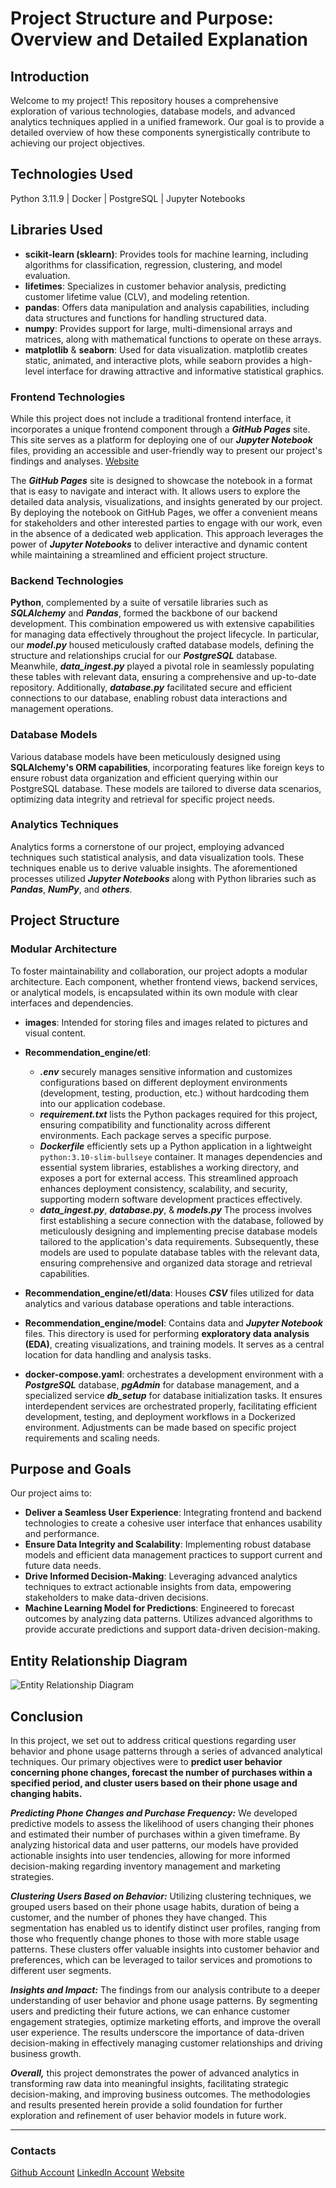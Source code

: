 

# Project Structure and Purpose: Overview and Detailed Explanation



## Introduction

Welcome to my project! This repository houses a comprehensive exploration of various technologies, database models, and advanced analytics techniques applied in a unified framework. Our goal is to provide a detailed overview of how these components synergistically contribute to achieving our project objectives.

## Technologies Used

Python 3.11.9 | Docker | PostgreSQL | Jupyter Notebooks

## Libraries Used

- **scikit-learn (sklearn)**: Provides tools for machine learning, including algorithms for classification, regression, clustering, and model evaluation.
- **lifetimes**: Specializes in customer behavior analysis, predicting customer lifetime value (CLV), and modeling retention. 
- **pandas**: Offers data manipulation and analysis capabilities, including data structures and functions for handling structured data.
- **numpy**: Provides support for large, multi-dimensional arrays and matrices, along with mathematical functions to operate on these arrays.
- **matplotlib** & **seaborn**: Used for data visualization. matplotlib creates static, animated, and interactive plots, while seaborn provides a high-level interface for drawing attractive and informative statistical graphics.


### Frontend Technologies

While this project does not include a traditional frontend interface, it incorporates a unique frontend component through a ***GitHub Pages*** site. This site serves as a platform for deploying one of our ***Jupyter Notebook*** files, providing an accessible and user-friendly way to present our project's findings and analyses. [Website](https://aleqyan666.github.io/internship.github.io/#/)

The ***GitHub Pages*** site is designed to showcase the notebook in a format that is easy to navigate and interact with. It allows users to explore the detailed data analysis, visualizations, and insights generated by our project. By deploying the notebook on GitHub Pages, we offer a convenient means for stakeholders and other interested parties to engage with our work, even in the absence of a dedicated web application.
This approach leverages the power of ***Jupyter Notebooks*** to deliver interactive and dynamic content while maintaining a streamlined and efficient project structure.

### Backend Technologies

**Python**, complemented by a suite of versatile libraries such as ***SQLAlchemy*** and ***Pandas***, formed the backbone of our backend development. This combination empowered us with extensive capabilities for managing data effectively throughout the project lifecycle. In particular, our ***model.py*** housed meticulously crafted database models, defining the structure and relationships crucial for our ***PostgreSQL*** database. Meanwhile, ***data_ingest.py*** played a pivotal role in seamlessly populating these tables with relevant data, ensuring a comprehensive and up-to-date repository. Additionally, ***database.py*** facilitated secure and efficient connections to our database, enabling robust data interactions and management operations.

### Database Models

Various database models have been meticulously designed using **SQLAlchemy's ORM capabilities**, incorporating features like foreign keys to ensure robust data organization and efficient querying within our PostgreSQL database. These models are tailored to diverse data scenarios, optimizing data integrity and retrieval for specific project needs.

### Analytics Techniques

Analytics forms a cornerstone of our project, employing advanced techniques such statistical analysis, and data visualization tools. These techniques enable us to derive valuable insights. The aforementioned processes utilized ***Jupyter Notebooks*** along with Python libraries such as ***Pandas***, ***NumPy***, and ***others***.

## Project Structure


### Modular Architecture

To foster maintainability and collaboration, our project adopts a modular architecture. Each component, whether frontend views, backend services, or analytical models, is encapsulated within its own module with clear interfaces and dependencies. 
- **images**: Intended for storing files and images related to pictures and visual content.

- **Recommendation_engine/etl**: 

    - ***.env*** securely manages sensitive information and customizes configurations based on different deployment environments (development, testing, production, etc.) without hardcoding them into our application codebase.
    - ***requirement.txt*** lists the Python packages required for this project, ensuring compatibility and functionality across different environments. Each package serves a specific purpose.
    - ***Dockerfile*** efficiently sets up a Python application in a lightweight `python:3.10-slim-bullseye` container. It manages dependencies and essential system libraries, establishes a working directory, and exposes a port for external access. This streamlined approach enhances deployment consistency, scalability, and security, supporting modern software development practices effectively.
    - ***data_ingest.py***, ***database.py***, & ***models.py*** The process involves first establishing a secure connection with the database, followed by meticulously designing and implementing precise database models tailored to the application's data requirements. Subsequently, these models are used to populate database tables with the relevant data, ensuring comprehensive and organized data storage and retrieval capabilities.
            
- **Recommendation_engine/etl/data**: Houses ***CSV*** files utilized for data analytics and various database operations and table interactions.

- **Recommendation_engine/model**: Contains data and ***Jupyter Notebook*** files. This directory is used for performing **exploratory data analysis (EDA)**, creating visualizations, and training models. It serves as a central location for data handling and analysis tasks.

- **docker-compose.yaml**: orchestrates a development environment with a ***PostgreSQL*** database, ***pgAdmin*** for database management, and a specialized service ***db_setup*** for database initialization tasks. It ensures interdependent services are orchestrated properly, facilitating efficient development, testing, and deployment workflows in a Dockerized environment. Adjustments can be made based on specific project requirements and scaling needs.

## Purpose and Goals

Our project aims to:
- **Deliver a Seamless User Experience**: Integrating frontend and backend technologies to create a cohesive user interface that enhances usability and performance.
- **Ensure Data Integrity and Scalability**: Implementing robust database models and efficient data management practices to support current and future data needs.
- **Drive Informed Decision-Making**: Leveraging advanced analytics techniques to extract actionable insights from data, empowering stakeholders to make data-driven decisions.
- **Machine Learning Model for Predictions**: Engineered to forecast outcomes by analyzing data patterns. Utilizes advanced algorithms to provide accurate predictions and support data-driven decision-making.
## Entity Relationship Diagram


![Entity Relationship Diagram](images/erd_picture.png) 

## Conclusion

In this project, we set out to address critical questions regarding user behavior and phone usage patterns through a series of advanced analytical techniques. Our primary objectives were to **predict user behavior concerning phone changes, forecast the number of purchases within a specified period, and cluster users based on their phone usage and changing habits.**

***Predicting Phone Changes and Purchase Frequency:*** We developed predictive models to assess the likelihood of users changing their phones and estimated their number of purchases within a given timeframe. By analyzing historical data and user patterns, our models have provided actionable insights into user tendencies, allowing for more informed decision-making regarding inventory management and marketing strategies.

***Clustering Users Based on Behavior:*** Utilizing clustering techniques, we grouped users based on their phone usage habits, duration of being a customer, and the number of phones they have changed. This segmentation has enabled us to identify distinct user profiles, ranging from those who frequently change phones to those with more stable usage patterns. These clusters offer valuable insights into customer behavior and preferences, which can be leveraged to tailor services and promotions to different user segments.

***Insights and Impact:*** The findings from our analysis contribute to a deeper understanding of user behavior and phone usage patterns. By segmenting users and predicting their future actions, we can enhance customer engagement strategies, optimize marketing efforts, and improve the overall user experience. The results underscore the importance of data-driven decision-making in effectively managing customer relationships and driving business growth.

***Overall,*** this project demonstrates the power of advanced analytics in transforming raw data into meaningful insights, facilitating strategic decision-making, and improving business outcomes. The methodologies and results presented herein provide a solid foundation for further exploration and refinement of user behavior models in future work.

---
### Contacts
[Github Account](https://github.com/Aleqyan666) 
[LinkedIn Account](https://www.linkedin.com/in/hayk-alekyan-900797204/)
[Website](https://aleqyan666.github.io/internship.github.io/#/)
<!-- # Entity Relationship Diagram -->